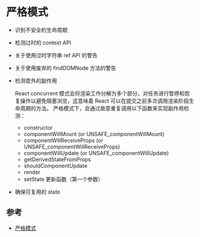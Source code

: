 # 严格模式

- 识别不安全的生命周期
- 检测过时的 context API
- 关于使用过时字符串 ref API 的警告
- 关于使用废弃的 findDOMNode 方法的警告
- 检测意外的副作用

    React concurrent 模式会将渲染工作分解为多个部分，对任务进行暂停和恢复操作以避免阻塞浏览，这意味着 React 可以在提交之前多次调用渲染阶段生命周期的方法。
    严格模式下，会通过故意重复调用以下函数来实现副作用检测：

    - constructor
    - componentWillMount (or UNSAFE_componentWillMount)
    - componentWillReceiveProps (or UNSAFE_componentWillReceiveProps)
    - componentWillUpdate (or UNSAFE_componentWillUpdate)
    - getDerivedStateFromProps
    - shouldComponentUpdate
    - render
    - setState 更新函数（第一个参数）


- 确保可复用的 state

## 参考

- [严格模式](https://zh-hans.reactjs.org/docs/strict-mode.html)
